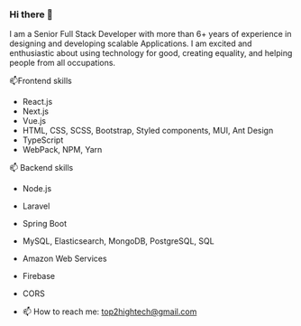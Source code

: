 ### Hi there 👋

I am a Senior Full Stack Developer with more than 6+ years of experience in designing and developing scalable Applications. 
I am excited and enthusiastic about using technology for good, creating equality, and helping people from all occupations. 

📫Frontend skills
- React.js 
- Next.js
- Vue.js 
- HTML, CSS, SCSS, Bootstrap, Styled components, MUI, Ant Design
- TypeScript
- WebPack, NPM, Yarn

📫 Backend skills
- Node.js
- Laravel
- Spring Boot
- MySQL, Elasticsearch, MongoDB, PostgreSQL, SQL
- Amazon Web Services
- Firebase
- CORS

- 📫 How to reach me: top2hightech@gmail.com
